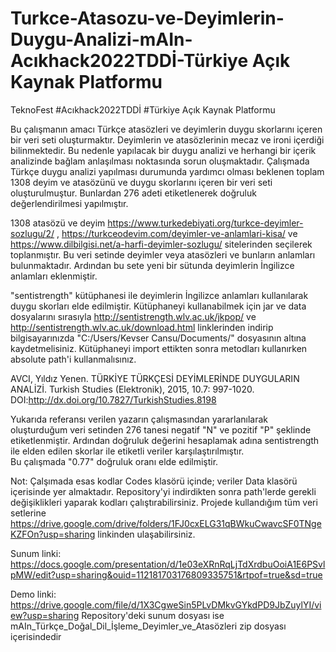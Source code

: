 # Turkce-Atasozu-ve-Deyimlerin-Duygu-Analizi-mAIn-Acıkhack2022TDDİ-Türkiye Açık Kaynak Platformu
TeknoFest #Acıkhack2022TDDİ #Türkiye Açık Kaynak Platformu

Bu çalışmanın amacı Türkçe atasözleri ve deyimlerin duygu skorlarını içeren bir veri seti oluşturmaktır.
Deyimlerin ve atasözlerinin mecaz ve ironi içerdiği bilinmektedir. Bu nedenle yapılacak bir duygu analizi ve 
herhangi bir içerik analizinde bağlam anlaşılması noktasında sorun oluşmaktadır. Çalışmada Türkçe duygu analizi
yapılması durumunda yardımcı olması beklenen toplam 1308 deyim ve atasözünü ve duygu skorlarını içeren bir veri 
seti oluşturulmuştur. Bunlardan 276 adeti etiketlenerek doğruluk değerlendirilmesi yapılmıştır.

1308 atasözü ve deyim https://www.turkedebiyati.org/turkce-deyimler-sozlugu/2/ , https://turkceodevim.com/deyimler-ve-anlamlari-kisa/ 
ve https://www.dilbilgisi.net/a-harfi-deyimler-sozlugu/ sitelerinden seçilerek toplanmıştır. Bu veri setinde deyimler veya atasözleri 
ve bunların anlamları bulunmaktadır. Ardından bu sete yeni bir sütunda deyimlerin İngilizce anlamları eklenmiştir.

"sentistrength" kütüphanesi ile deyimlerin İngilizce anlamları kullanılarak duygu skorları elde edilmiştir. Kütüphaneyi 
kullanabilmek için jar ve data dosyalarını sırasıyla http://sentistrength.wlv.ac.uk/jkpop/ ve http://sentistrength.wlv.ac.uk/download.html 
linklerinden indirip bilgisayarınızda "C:/Users/Kevser Cansu/Documents/" dosyasının altına kaydetmelisiniz. Kütüphaneyi import ettikten 
sonra metodları kullanırken absolute path'i kullanmalısınız.

AVCI, Yıldız Yenen. TÜRKİYE TÜRKÇESİ DEYİMLERİNDE DUYGULARIN ANALİZİ. Turkish Studies (Elektronik), 2015, 10.7: 997-1020. DOI:http://dx.doi.org/10.7827/TurkishStudies.8198

Yukarıda referansı verilen yazarın çalışmasından yararlanılarak oluşturduğum veri setinden 276 tanesi negatif "N" ve pozitif "P" şeklinde etiketlenmiştir. Ardından doğruluk değerini hesaplamak adına sentistrength ile elden edilen skorlar ile etiketli veriler karşılaştırılmıştır.  
Bu çalışmada "0.77" doğruluk oranı elde edilmiştir.

Not: Çalşımada esas kodlar Codes klasörü içinde; veriler Data klasörü içerisinde yer almaktadır. Repository'yi indirdikten sonra path'lerde gerekli değişiklikleri yaparak kodları çalıştırabilirsiniz. Projede kullandığım tüm veri setlerine https://drive.google.com/drive/folders/1FJ0cxELG31qBWkuCwavcSF0TNgeKZFOn?usp=sharing linkinden ulaşabilirsiniz.

Sunum linki: https://docs.google.com/presentation/d/1e03eXRnRqLjTdXrdbuOoiA1E6PSvlpMW/edit?usp=sharing&ouid=112181703176809335751&rtpof=true&sd=true

Demo linki: https://drive.google.com/file/d/1X3CgweSin5PLvDMkvGYkdPD9JbZuylYI/view?usp=sharing
Repository'deki sunum dosyası ise mAIn_Türkçe_Doğal_Dil_İşleme_Deyimler_ve_Atasözleri zip dosyası içerisindedir
